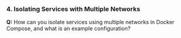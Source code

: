 
### 4. Isolating Services with Multiple Networks

**Q:** How can you isolate services using multiple networks in Docker Compose, and what is an example configuration?